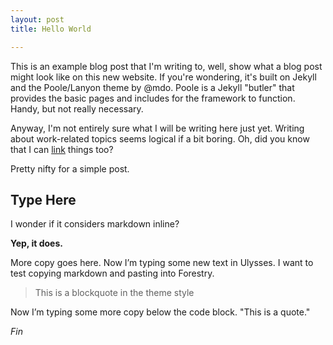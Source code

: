 ```yaml
---
layout: post
title: Hello World

---
```

This is an example blog post that I'm writing to, well, show what a blog post might look like on this new website. If you're wondering, it's built on Jekyll and the Poole/Lanyon theme by @mdo. Poole is a Jekyll "butler" that provides the basic pages and includes for the framework to function. Handy, but not really necessary.

Anyway, I'm not entirely sure what I will be writing here just yet. Writing about work-related topics seems logical if a bit boring. Oh, did you know that I can [link](https://google.com) things too?

Pretty nifty for a simple post.

## Type Here

I wonder if it considers markdown inline?

**Yep, it does.**

More copy goes here. Now I’m typing some new text in Ulysses. I want to test copying markdown and pasting into Forestry.

> This is a blockquote in the theme style

Now I’m typing some more copy below the code block. "This is a quote."

_Fin_